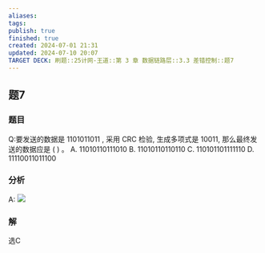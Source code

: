 ```yaml
---
aliases: 
tags: 
publish: true
finished: true
created: 2024-07-01 21:31
updated: 2024-07-10 20:07
TARGET DECK: 刷题::25计网-王道::第 3 章 数据链路层::3.3 差错控制::题7
---
```


## 题7
### 题目
Q:要发送的数据是 1101011011 , 采用 CRC 检验, 生成多项式是 10011, 那么最终发送的数据应是 ( ) 。
A. 11010110111010 B. 11010110110110
C. 110101101111110 D. 11110011011100
### 分析
A: 
![](https://img.hwenyi.live/202407102009585.webp)
### 解
选C
